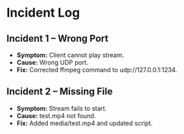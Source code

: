 # Incident Log

## Incident 1 – Wrong Port
- **Symptom:** Client cannot play stream.
- **Cause:** Wrong UDP port.
- **Fix:** Corrected ffmpeg command to udp://127.0.0.1:1234.

## Incident 2 – Missing File
- **Symptom:** Stream fails to start.
- **Cause:** test.mp4 not found.
- **Fix:** Added media/test.mp4 and updated script.
